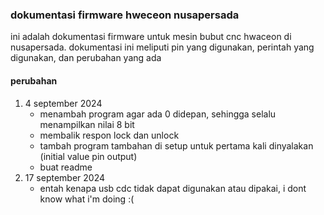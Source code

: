 ### dokumentasi firmware hweceon nusapersada
ini adalah dokumentasi firmware untuk mesin bubut cnc hwaceon di nusapersada. dokumentasi ini meliputi pin yang digunakan, perintah yang digunakan, dan perubahan yang ada
#### perubahan
1. 4 september 2024
    - menambah program agar ada 0 didepan, sehingga selalu menampilkan nilai 8 bit
    - membalik respon lock dan unlock 
    - tambah program tambahan di setup untuk pertama kali dinyalakan (initial value pin output)
    - buat readme
1. 17 september 2024
    - entah kenapa usb cdc tidak dapat digunakan atau dipakai, i dont know what i'm doing :(